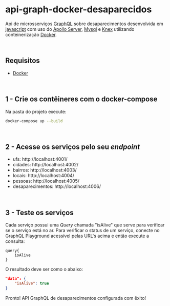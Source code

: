 # api-graph-docker-desaparecidos

Api de microsserviços [GraphQL](https://graphql.org/) sobre desaparecimentos desenvolvida em [javascript](https://developer.mozilla.org/pt-BR/docs/Web/JavaScript) com uso do [Apollo Server](https://www.apollographql.com/docs/apollo-server/), [Mysql](https://www.mysql.com/) e [Knex](https://knexjs.org/) utilizando conteinerização [Docker](https://github.com/docker).

<br/>

## Requisitos

- [Docker](https://docs.docker.com/)

<br/>

## 1 - Crie os contêineres com o docker-compose

Na pasta do projeto execute:

```bash
docker-compose up --build
```

<br/>

## 2 - Acesse os serviços pelo seu _endpoint_

- ufs: http://localhost:4001/
- cidades: http://localhost:4002/
- bairros: http://localhost:4003/
- locais: http://localhost:4004/
- pessoas: http://localhost:4005/
- desaparecimentos: http://localhost:4006/

<br/>

## 3 - Teste os serviços

Cada serviço possui uma _Query_ chamada "isAlive" que serve para verificar se o serviço está no ar. Para verificar o status de um serviço, conecte no GraphQL Playground acessível pelas URL's acima e então execute a consulta:

```
query{
    isAlive
}
```

O resultado deve ser como o abaixo:

```json
"data": {
    "isAlive": true
}
```

Pronto! API GraphQL de desaparecimentos configurada com êxito!
